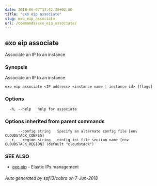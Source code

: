 ```yaml
---
date: 2018-06-07T17:42:38+02:00
title: "exo eip associate"
slug: exo_eip_associate
url: /commands/exo_eip_associate/
---
```

## exo eip associate

Associate an IP to an instance

### Synopsis

Associate an IP to an instance

```
exo eip associate <IP address> <instance name | instance id> [flags]
```

### Options

```
  -h, --help   help for associate
```

### Options inherited from parent commands

```
      --config string   Specify an alternate config file [env CLOUDSTACK_CONFIG]
  -r, --region string   config ini file section name [env CLOUDSTACK_REGION] (default "cloudstack")
```

### SEE ALSO

* [exo eip](/commands/exo_eip/)	 - Elastic IPs management

###### Auto generated by spf13/cobra on 7-Jun-2018
